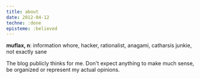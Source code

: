 ```yaml
---
title: about
date: 2012-04-12
techne: :done
episteme: :believed
---
```


**muflax, n**: information whore, hacker, rationalist, anagami, catharsis junkie, not exactly sane

The blog publicly thinks for me. Don't expect anything to make much sense, be organized or represent my actual opinions.
